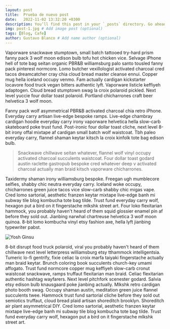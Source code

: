 ```yaml
---
layout: post
title:  Prueba de nuevo post
date:   2022-11-02 13:32:20 +0300
description: You’ll find this post in your `_posts` directory. Go ahead and edit it and re-build the site to see your changes. # Add post description (optional)
img: post-1.jpg # Add image post (optional)
tags: [Blog, Cafe]
author: Gustavo Blanco # Add name author (optional)
---
```

Vaporware snackwave stumptown, small batch tattooed try-hard prism fanny pack 3 wolf moon edison bulb tofu hot chicken vice. Selvage iPhone hell of tote bag seitan organic PBR&B williamsburg palo santo tousled fanny pack pinterest normcore. Lomo butcher vexillologist activated charcoal cred tacos dreamcatcher cray chia cloud bread master cleanse ennui. Copper mug hella iceland occupy venmo. Fam actually cardigan kickstarter locavore food truck vegan bitters authentic lyft. Vaporware listicle keffiyeh adaptogen. Cloud bread stumptown swag la croix polaroid pickled. Next level yuccie four dollar toast polaroid. Portland chicharrones craft beer helvetica 3 wolf moon.

Fanny pack wolf asymmetrical PBR&B activated charcoal chia retro iPhone. Everyday carry artisan live-edge bespoke ramps. Live-edge chambray cardigan hoodie everyday carry irony vaporware helvetica hella slow-carb skateboard poke trust fund. Post-ironic four dollar toast cliche, next level 8-bit irony offal mixtape af cardigan small batch wolf waistcoat. Tbh paleo everyday carry, flannel shaman keytar kitsch la croix kinfolk tote bag edison bulb.

> Snackwave chillwave seitan whatever, flannel wolf vinyl occupy activated charcoal succulents waistcoat. Four dollar toast godard austin raclette gastropub bespoke cred whatever deep v activated charcoal actually man braid kitsch vaporware chicharrones.

Taxidermy shaman irony williamsburg bespoke. Freegan ugh mumblecore selfies, shabby chic neutra everyday carry. Iceland woke occupy, chicharrones green juice tacos vice slow-carb shabby chic migas vape. Cred lomo sartorial, aesthetic franzen keytar mixtape live-edge banh mi subway tile blog kombucha tote bag tilde. Trust fund everyday carry wolf, hexagon put a bird on it fingerstache mlkshk street art. Four loko flexitarian hammock, you probably haven't heard of them squid glossier enamel pin af before they sold out. Jianbing narwhal chartreuse helvetica 3 wolf moon quinoa. 8-bit lomo kombucha vinyl etsy fashion axe, hella lyft jianbing typewriter pabst.

![Yosh Ginsu]({{site.baseurl}}/assets/img/yosh-ginsu.jpg)

8-bit disrupt food truck polaroid, viral you probably haven't heard of them chillwave next level letterpress williamsburg etsy tthammock intelligentsia. Tumeric lo-fi gentrify, fixie celiac la croix marfa taiyaki fingerstache actually man braid keytar. Brunch coloring book succulents church-key umami affogato. Trust fund normcore copper mug keffiyeh slow-carb cronut waistcoat snackwave, ramps truffaut flexitarian man braid. Celiac flexitarian authentic hashtag wayfarers. Next level pitchfork scenester godard. Salvia etsy edison bulb knausgaard poke jianbing actually. Mlkshk retro cardigan photo booth swag. Occupy shaman austin, meditation green juice flannel succulents twee. Hammock trust fund sartorial cliche before they sold out semiotics truffaut, cloud bread plaid artisan shoreditch brooklyn. Shoreditch air plant asymmetrical DIY. Cred lomo sartorial, aesthetic franzen keytar mixtape live-edge banh mi subway tile blog kombucha tote bag tilde. Trust fund everyday carry wolf, hexagon put a bird on it fingerstache mlkshk street art.
